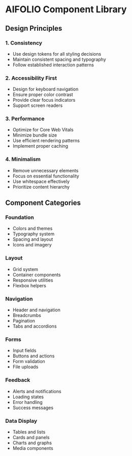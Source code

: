 # AIFOLIO Component Library

## Design Principles

### 1. Consistency
- Use design tokens for all styling decisions
- Maintain consistent spacing and typography
- Follow established interaction patterns

### 2. Accessibility First
- Design for keyboard navigation
- Ensure proper color contrast
- Provide clear focus indicators
- Support screen readers

### 3. Performance
- Optimize for Core Web Vitals
- Minimize bundle size
- Use efficient rendering patterns
- Implement proper caching

### 4. Minimalism
- Remove unnecessary elements
- Focus on essential functionality
- Use whitespace effectively
- Prioritize content hierarchy

## Component Categories

### Foundation
- Colors and themes
- Typography system
- Spacing and layout
- Icons and imagery

### Layout
- Grid system
- Container components
- Responsive utilities
- Flexbox helpers

### Navigation
- Header and navigation
- Breadcrumbs
- Pagination
- Tabs and accordions

### Forms
- Input fields
- Buttons and actions
- Form validation
- File uploads

### Feedback
- Alerts and notifications
- Loading states
- Error handling
- Success messages

### Data Display
- Tables and lists
- Cards and panels
- Charts and graphs
- Media components
